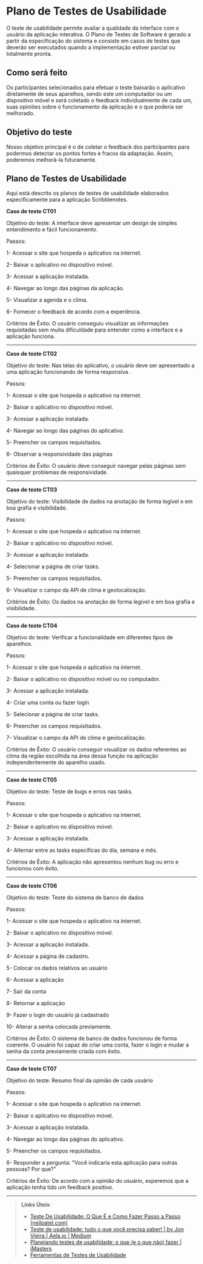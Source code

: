 # Plano de Testes de Usabilidade

O teste de usabilidade permite avaliar a qualidade da interface com o usuário da aplicação interativa. O Plano de Testes de Software é gerado a partir da especificação do sistema e consiste em casos de testes que deverão ser executados quando a implementação estiver parcial ou totalmente pronta.

## Como será feito

Os participantes selecionados para efetuar o teste baixarão o aplicativo diretamente de seus aparelhos, sendo este um computador ou um dispositivo móvel e será coletado o feedback individualmente de cada um, suas opiniões sobre o funcionamento da aplicação e o que poderia ser melhorado.

## Objetivo do teste

Nosso objetivo principal é o de coletar o feedback dos participantes para podermos detectar os pontos fortes e fracos da adaptação. Assim, poderemos melhorá-la futuramente.

## Plano de Testes de Usabilidade

Aqui está descrito os planos de testes de usabilidade elaborados especificamente para a aplicação Scribblenotes.

**Caso de teste CT01**

Objetivo do teste: A interface deve apresentar um design de simples entendimento e fácil funcionamento.

Passos:

1- Acessar o site que hospeda o aplicativo na internet.

2- Baixar o aplicativo no dispositivo móvel.

3- Acessar a aplicação instalada.

4- Navegar ao longo das páginas da aplicação.

5- Visualizar a agenda e o clima.

6- Fornecer o feedback de acordo com a experiência.

Critérios de Êxito: O usuário conseguiu visualizar as informações requisitadas sem muita dificuldade para entender como a interface e a aplicação funciona.

---

**Caso de teste CT02**

Objetivo do teste: Nas telas do aplicativo, o usuário deve ser apresentado a uma aplicação funcionando de forma responsiva .

Passos:

1- Acessar o site que hospeda o aplicativo na internet.

2- Baixar o aplicativo no dispositivo móvel.

3- Acessar a aplicação instalada.

4- Navegar ao longo das páginas do aplicativo.

5- Preencher os campos requisitados.

6- Observar a responsividade das páginas

Critérios de Êxito: O usuário deve conseguir navegar pelas páginas sem quaisquer problemas de responsividade.

---

**Caso de teste CT03**

Objetivo do teste: Visibilidade de dados na anotação de forma legível e em boa grafia e visibilidade.

Passos:

1- Acessar o site que hospeda o aplicativo na internet.

2- Baixar o aplicativo no dispositivo móvel.

3- Acessar a aplicação instalada.

4- Selecionar a página de criar tasks.

5- Preencher os campos requisitados.

6- Visualizar o campo da API de clima e geolocalização.

Critérios de Êxito: Os dados na anotação de forma legível e em boa grafia e visibilidade.

---

**Caso de teste CT04**

Objetivo do teste: Verificar a funcionalidade em diferentes tipos de aparelhos.

Passos:

1- Acessar o site que hospeda o aplicativo na internet.

2- Baixar o aplicativo no dispositivo móvel ou no computador.

3- Acessar a aplicação instalada.

4- Criar uma conta ou fazer login

5- Selecionar a página de criar tasks.

6- Preencher os campos requisitados.

7- Visualizar o campo da API de clima e geolocalização.

Critérios de Êxito: O usuário conseguir visualizar os dados referentes ao clima da região escolhida na área dessa função na aplicação independentemente do aparelho usado.

---

**Caso de teste CT05**

Objetivo do teste: Teste de bugs e erros nas tasks.

Passos:

1- Acessar o site que hospeda o aplicativo na internet.

2- Baixar o aplicativo no dispositivo móvel.

3- Acessar a aplicação instalada.

4- Alternar entre as tasks específicas do dia, semana e mês.

Critérios de Êxito: A aplicação não apresentou nenhum bug ou erro e funcionou com êxito.

---

**Caso de teste CT06**

Objetivo do teste: Teste do sistema de banco de dados

Passos:

1- Acessar o site que hospeda o aplicativo na internet.

2- Baixar o aplicativo no dispositivo móvel.

3- Acessar a aplicação instalada.

4- Acessar a página de cadastro.

5- Colocar os dados relativos ao usuário

6- Acessar a aplicação

7- Sair da conta

8- Retornar a aplicação

9- Fazer o login do usuário já cadastrado

10- Alterar a senha colocada previamente.

Critérios de Êxito: O sistema de banco de dados funcionou de forma coerente. O usuário foi capaz de criar uma conta, fazer o login e mudar a senha da conta previamente criada com êxito.

---

**Caso de teste CT07**

Objetivo do teste: Resumo final da opinião de cada usuário

Passos:

1- Acessar o site que hospeda o aplicativo na internet.

2- Baixar o aplicativo no dispositivo móvel.

3- Acessar a aplicação instalada.

4- Navegar ao longo das páginas do aplicativo.

5- Preencher os campos requisitados.

6- Responder a pergunta: "Você indicaria esta aplicação para outras pessoas? Por que?"

Critérios de Êxito: De acordo com a opinião do usuário, esperemos que a aplicação tenha tido um feedback positivo.

---

> **Links Úteis**:
> - [Teste De Usabilidade: O Que É e Como Fazer Passo a Passo (neilpatel.com)](https://neilpatel.com/br/blog/teste-de-usabilidade/)
> - [Teste de usabilidade: tudo o que você precisa saber! | by Jon Vieira | Aela.io | Medium](https://medium.com/aela/teste-de-usabilidade-o-que-voc%C3%AA-precisa-saber-39a36343d9a6/)
> - [Planejando testes de usabilidade: o que (e o que não) fazer | iMasters](https://imasters.com.br/design-ux/planejando-testes-de-usabilidade-o-que-e-o-que-nao-fazer/)
> - [Ferramentas de Testes de Usabilidade](https://www.usability.gov/how-to-and-tools/resources/templates.html)
